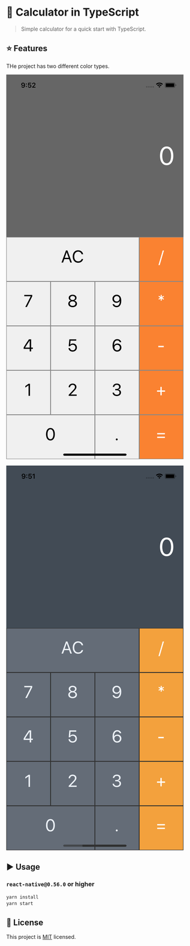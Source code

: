 # :space_invader: Calculator in TypeScript

> Simple calculator for a quick start with TypeScript.
## :star: Features

THe project has two different color types.

![V1](docs/v1.png)

![V2](docs/v2.png)

## :arrow_forward: Usage

### `react-native@0.56.0` or higher

```sh
yarn install
yarn start
```

## :bookmark: License

This project is [MIT](LICENSE) licensed.
